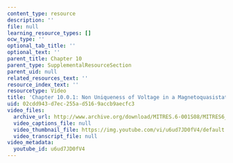 ```yaml
---
content_type: resource
description: ''
file: null
learning_resource_types: []
ocw_type: ''
optional_tab_title: ''
optional_text: ''
parent_title: Chapter 10
parent_type: SupplementalResourceSection
parent_uid: null
related_resources_text: ''
resource_index_text: ''
resourcetype: Video
title: 'Chapter 10.0.1: Non Uniqueness of Voltage in a Magnetoquasistatic System'
uid: 02cdd943-d7ec-255a-d516-9accb9aecfc3
video_files:
  archive_url: http://www.archive.org/download/MITRES.6-001S08/MITRES6_001S08_10-0-1_300k.mp4
  video_captions_file: null
  video_thumbnail_file: https://img.youtube.com/vi/u6ud7JD0fV4/default.jpg
  video_transcript_file: null
video_metadata:
  youtube_id: u6ud7JD0fV4
---
```

